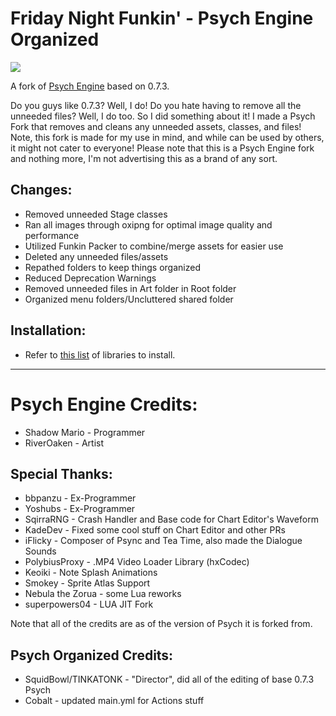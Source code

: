 # Friday Night Funkin' - Psych Engine Organized

![](https://github.com/SquidBowl/PE-0.7.2-ORGANIZED/blob/main/art/banner.png)

A fork of [Psych Engine](https://github.com/ShadowMario/) based on 0.7.3.

Do you guys like 0.7.3? Well, I do! Do you hate having to remove all the unneeded files? Well, I do too. So I did something about it! I made a Psych Fork that removes and cleans any unneeded assets, classes, and files! Note, this fork is made for my use in mind, and while can be used by others, it might not cater to everyone! Please note that this is a Psych Engine fork and nothing more, I'm not advertising this as a brand of any sort.

## Changes:
- Removed unneeded Stage classes
- Ran all images through oxipng for optimal image quality and performance
- Utilized Funkin Packer to combine/merge assets for easier use
- Deleted any unneeded files/assets
- Repathed folders to keep things organized
- Reduced Deprecation Warnings
- Removed unneeded files in Art folder in Root folder
- Organized menu folders/Uncluttered shared folder

## Installation:
* Refer to [this list](https://github.com/ShadowMario/FNF-PsychEngine/wiki/Libraries-versions) of libraries to install.
_____________________________________
# Psych Engine Credits: 
* Shadow Mario - Programmer
* RiverOaken - Artist

## Special Thanks:
* bbpanzu - Ex-Programmer
* Yoshubs - Ex-Programmer
* SqirraRNG - Crash Handler and Base code for Chart Editor's Waveform
* KadeDev - Fixed some cool stuff on Chart Editor and other PRs
* iFlicky - Composer of Psync and Tea Time, also made the Dialogue Sounds
* PolybiusProxy - .MP4 Video Loader Library (hxCodec)
* Keoiki - Note Splash Animations
* Smokey - Sprite Atlas Support
* Nebula the Zorua - some Lua reworks
* superpowers04 - LUA JIT Fork

Note that all of the credits are as of the version of Psych it is forked from.

## Psych Organized Credits:
* SquidBowl/TINKATONK - "Director", did all of the editing of base 0.7.3 Psych
* Cobalt - updated main.yml for Actions stuff 
